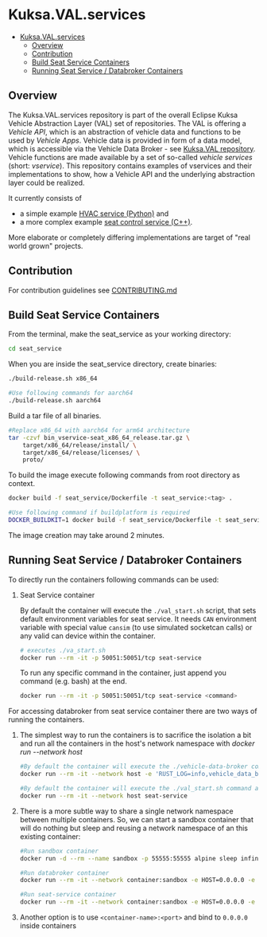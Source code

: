 # Kuksa.VAL.services

- [Kuksa.VAL.services](#kuksavalservices)
  - [Overview](#overview)
  - [Contribution](#contribution)
  - [Build Seat Service Containers](#build-seat-service-containers)
  - [Running Seat Service / Databroker Containers](#running-seat-service--databroker-containers)


## Overview

The Kuksa.VAL.services repository is part of the overall Eclipse Kuksa Vehicle Abstraction Layer (VAL) set of repositories.
The VAL is offering a *Vehicle API*, which is an abstraction of vehicle data and functions to be used by *Vehicle Apps*.
Vehicle data is provided in form of a data model, which is accessible via the Vehicle Data Broker - see [Kuksa.VAL repository](https://github.com/eclipse/kuksa.val).
Vehicle functions are made available by a set of so-called *vehicle services* (short: *vservice*).
This repository contains examples of vservices and their implementations to show, how a Vehicle API and the underlying abstraction layer could be realized.

It currently consists of
* a simple example [HVAC service (Python)](./hvac_service) and
* a more complex example [seat control service (C++)](./seat_service).
  
More elaborate or completely differing implementations are target of "real world grown" projects.


## Contribution

For contribution guidelines see [CONTRIBUTING.md](CONTRIBUTING.md)


## Build Seat Service Containers

From the terminal, make the seat_service as your working directory:

``` bash
cd seat_service
```

When you are inside the seat_service directory, create binaries:

``` bash
./build-release.sh x86_64

#Use following commands for aarch64
./build-release.sh aarch64
```
Build a tar file of all binaries.
``` bash
#Replace x86_64 with aarch64 for arm64 architecture
tar -czvf bin_vservice-seat_x86_64_release.tar.gz \
    target/x86_64/release/install/ \
    target/x86_64/release/licenses/ \
    proto/
```
To build the image execute following commands from root directory as context.
``` bash
docker build -f seat_service/Dockerfile -t seat_service:<tag> .

#Use following command if buildplatform is required
DOCKER_BUILDKIT=1 docker build -f seat_service/Dockerfile -t seat_service:<tag> .
```
The image creation may take around 2 minutes.

## Running Seat Service / Databroker Containers

To directly run the containers following commands can be used:

1. Seat Service container

   By default the container will execute the `./val_start.sh` script, that sets default environment variables for seat service.
   It needs `CAN` environment variable with special value `cansim` (to use simulated socketcan calls) or any valid can device within the container.

    ``` bash
    # executes ./va_start.sh
    docker run --rm -it -p 50051:50051/tcp seat-service
    ```

    To run any specific command in the container, just append you command (e.g. bash) at the end.

    ``` bash
    docker run --rm -it -p 50051:50051/tcp seat-service <command>
    ```


For accessing databroker from seat service container there are two ways of running the containers.

1. The simplest way to run the containers is to sacrifice the isolation a bit and run all the containers in the host's network namespace with <i>docker run --network host</i>

    ``` bash
    #By default the container will execute the ./vehicle-data-broker command as entrypoint.
    docker run --rm -it --network host -e 'RUST_LOG=info,vehicle_data_broker=debug' databroker
    ```

    ``` bash
    #By default the container will execute the ./val_start.sh command as entrypoint
    docker run --rm -it --network host seat-service
    ```

1. There is a more subtle way to share a single network namespace between multiple containers.
   So, we can start a sandbox container that will do nothing but sleep and reusing a network namespace of an this existing container:

    ``` bash
    #Run sandbox container
    docker run -d --rm --name sandbox -p 55555:55555 alpine sleep infinity
    ```

    ``` bash
    #Run databroker container
    docker run --rm -it --network container:sandbox -e HOST=0.0.0.0 -e PORT=55555 databroker
    ```

    ``` bash
    #Run seat-service container
    docker run --rm -it --network container:sandbox -e HOST=0.0.0.0 -e PORT=55555 -e PORT=50051  seat-service
    ```

1. Another option is to use `<container-name>:<port>` and bind to `0.0.0.0` inside containers

